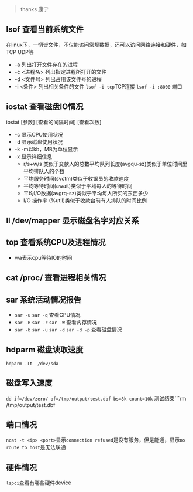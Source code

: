 > thanks 康宁

## lsof 查看当前系统文件

在linux下，一切皆文件，不仅能访问常规数据，还可以访问网络连接和硬件，如TCP UDP等

- -a 列出打开文件存在的进程
- -c <进程名> 列出指定进程所打开的文件
- -d <文件号> 列出占用该文件号的进程
- -i <条件> 列出相关条件的文件 `lsof -i tcp`TCP连接 `lsof -i :8000` 端口

## iostat 查看磁盘IO情况

iostat [参数] [查看的间隔时间] [查看次数]

- -c 显示CPU使用状况
- -d 显示磁盘使用状况
- -k -m以kb，MB为单位显示
- -x 显示详细信息
  - r/s+w/s 类似于交款人的总数平均队列长度(avgqu-sz)类似于单位时间里平均排队人的个数
  - 平均服务时间(svctm)类似于收银员的收款速度
  - 平均等待时间(await)类似于平均每人的等待时间
  - 平均I/O数据(avgrq-sz)类似于平均每人所买的东西多少
  - I/O 操作率 (%util)类似于收款台前有人排队的时间比例

## ll /dev/mapper 显示磁盘名字对应关系

## top 查看系统CPU及进程情况

- wa表示cpu等待IO的时间

## cat /proc/ 查看进程相关情况

## sar 系统活动情况报告

- `sar -u` `sar -q` 查看CPU情况
- `sar -B` `sar -r` `sar -W` 查看内存情况
- `sar -b` `sar -u` `sar -d` `sar -d -p` 查看磁盘情况

## hdparm 磁盘读取速度

```
hdparm -Tt  /dev/sda
```

## 磁盘写入速度

`dd if=/dev/zero/ of=/tmp/output/test.dbf bs=8k count=10k` 
测试结束```rm /tmp/output/test.dbf

## 端口情况

`ncat -t <ip> <port>`显示`connection refused`是没有服务，但是能通，显示`no route to host`是无法联通

## 硬件情况

`lspci`查看有哪些硬件device